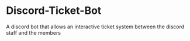 # Discord-Ticket-Bot
A discord bot that allows an interactive ticket system between the discord staff and the members
